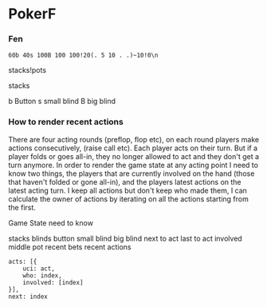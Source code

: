# PokerF

### Fen

`60b 40s 100B 100 100!20(. 5 10 . .)~10!0\n`

stacks!pots

stacks

b Button
s small blind
B big blind

### How to render recent actions

There are four acting rounds (preflop, flop etc), on each round players make actions consecutively, (raise call etc). Each player acts on their turn. But if a player folds or goes all-in, they no longer allowed to act and they don't get a turn anymore. In order to render the game state at any acting point I need to know two things, the players that are currently involved on the hand (those that haven't folded or gone all-in), and the players latest actions on the latest acting turn. I keep all actions but don't keep who made them, I can calculate the owner of actions by iterating on all the actions starting from the first.

Game State need to know

stacks
blinds
button
small blind
big blind
next to act
last to act
involved
middle pot
recent bets
recent actions

    acts: [{
        uci: act,
        who: index,
        involved: [index]
    }],
    next: index
